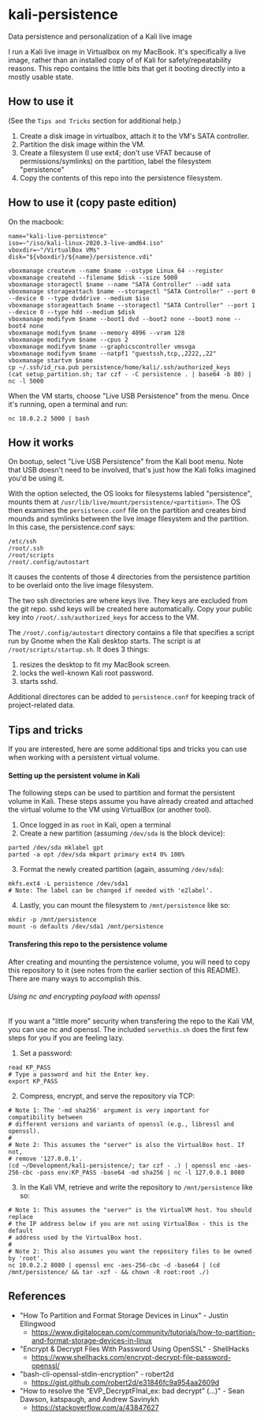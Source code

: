 # kali-persistence
Data persistence and personalization of a Kali live image

I run a Kali live image in Virtualbox on my MacBook. It's specifically a live image, rather than an installed copy of of Kali for safety/repeatability reasons. This repo contains the little bits that get it booting directly into a mostly usable state.

## How to use it
(See the `Tips and Tricks` section for additional help.)

1) Create a disk image in virtualbox, attach it to the VM's SATA controller.
2) Partition the disk image within the VM.
3) Create a filesystem (I use ext4; don't use VFAT because of permissions/symlinks) on the partition, label the filesystem "persistence"
4) Copy the contents of this repo into the persistence filesystem.

## How to use it (copy paste edition)
On the macbook:
```
name="kali-live-persistence"
iso=~"/iso/kali-linux-2020.3-live-amd64.iso"
vboxdir=~"/VirtualBox VMs"
disk="${vboxdir}/${name}/persistence.vdi"

vboxmanage createvm --name $name --ostype Linux_64 --register
vboxmanage createhd --filename $disk --size 5000
vboxmanage storagectl $name --name "SATA Controller" --add sata
vboxmanage storageattach $name --storagectl "SATA Controller" --port 0 --device 0 --type dvddrive --medium $iso
vboxmanage storageattach $name --storagectl "SATA Controller" --port 1 --device 0 --type hdd --medium $disk
vboxmanage modifyvm $name --boot1 dvd --boot2 none --boot3 none --boot4 none
vboxmanage modifyvm $name --memory 4096 --vram 128
vboxmanage modifyvm $name --cpus 2
vboxmanage modifyvm $name --graphicscontroller vmsvga
vboxmanage modifyvm $name --natpf1 "guestssh,tcp,,2222,,22"
vboxmanage startvm $name
cp ~/.ssh/id_rsa.pub persistence/home/kali/.ssh/authorized_keys
(cat setup_partition.sh; tar czf - -C persistence . | base64 -b 80) | nc -l 5000
```

When the VM starts, choose "Live USB Persistence" from the menu.
Once it's running, open a terminal and run:
```
nc 10.0.2.2 5000 | bash
```

## How it works
On bootup, select "Live USB Persistence" from the Kali boot menu. Note that USB doesn't need to be involved, that's just how the Kali folks imagined you'd be using it.

With the option selected, the OS looks for filesystems labled "persistence", mounts them at `/usr/lib/live/mount/persistence/<partition>`. The OS then examines the `persistence.conf` file on the partition and creates bind mounds and symlinks between the live image filesystem and the partition. In this case, the persistence.conf says:
```
/etc/ssh
/root/.ssh
/root/scripts
/root/.config/autostart
```
It causes the contents of those 4 directories from the persistence partition to be overlaid onto the live image filesystem.

The two ssh directories are where keys live. They keys are excluded from the git repo. sshd keys will be created here automatically. Copy your public key into `/root/.ssh/authorized_keys` for access to the VM.

The `/root/.config/autostart` directory contains a file that specifies a script run by Gnome when the Kali desktop starts. The script is at `/root/scripts/startup.sh`. It does 3 things:
1) resizes the desktop to fit my MacBook screen.
2) locks the well-known Kali root password.
3) starts sshd.

Additional directores can be added to `persistence.conf` for keeping track of project-related data.

## Tips and tricks
If you are interested, here are some additional tips and tricks you can use when
working with a persistent virtual volume.

#### Setting up the persistent volume in Kali
The following steps can be used to partition and format the persistent volume in
Kali. These steps assume you have already created and attached the virtual
volume to the VM using VirtualBox (or another tool).

1) Once logged in as `root` in Kali, open a terminal
2) Create a new partition (assuming `/dev/sda` is the block device):
```
parted /dev/sda mklabel gpt
parted -a opt /dev/sda mkpart primary ext4 0% 100%
```
3) Format the newly created partition (again, assuming `/dev/sda`):
```
mkfs.ext4 -L persistence /dev/sda1
# Note: The label can be changed if needed with 'e2label'.
```
4) Lastly, you can mount the filesystem to `/mnt/persistence` like so:
```
mkdir -p /mnt/persistence
mount -o defaults /dev/sda1 /mnt/persistence
```

#### Transfering this repo to the persistence volume
After creating and mounting the persistence volume, you will need to copy this
repository to it (see notes from the earlier section of this README). There are
many ways to accomplish this.

###### Using nc and encrypting payload with openssl
If you want a "little more" security when transfering the repo to the Kali VM,
you can use nc and openssl. The included `servethis.sh` does the first few steps
for you if you are feeling lazy.

1) Set a password:
```
read KP_PASS
# Type a password and hit the Enter key.
export KP_PASS
```
2) Compress, encrypt, and serve the repository via TCP:
```
# Note 1: The '-md sha256' argument is very important for compatibility between
# different versions and variants of openssl (e.g., libressl and openssl).
#
# Note 2: This assumes the "server" is also the VirtualBox host. If not,
# remove '127.0.0.1'.
(cd ~/Development/kali-persistence/; tar czf - .) | openssl enc -aes-256-cbc -pass env:KP_PASS -base64 -md sha256 | nc -l 127.0.0.1 8080
```
3) In the Kali VM, retrieve and write the repository to `/mnt/persistence`
like so:
```
# Note 1: This assumes the "server" is the VirtualVM host. You should replace
# the IP address below if you are not using VirtualBox - this is the default
# address used by the VirtualBox host.
#
# Note 2: This also assumes you want the repository files to be owned by 'root'.
nc 10.0.2.2 8080 | openssl enc -aes-256-cbc -d -base64 | (cd /mnt/persistence/ && tar -xzf - && chown -R root:root ./)
```

## References
- "How To Partition and Format Storage Devices in Linux" - Justin Ellingwood
    - https://www.digitalocean.com/community/tutorials/how-to-partition-and-format-storage-devices-in-linux
- "Encrypt & Decrypt Files With Password Using OpenSSL" - ShellHacks
    - https://www.shellhacks.com/encrypt-decrypt-file-password-openssl/
- "bash-cli-openssl-stdin-encryption" - robert2d
    - https://gist.github.com/robert2d/e31846fc9a954aa2609d
- "How to resolve the “EVP_DecryptFInal_ex: bad decrypt” (...)" - Sean Dawson,
  katspaugh, and Andrew Savinykh
    - https://stackoverflow.com/a/43847627
